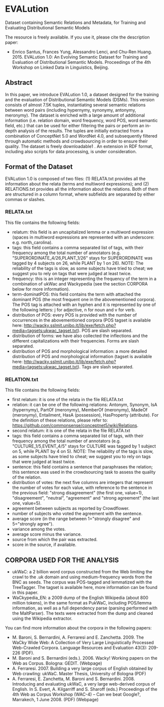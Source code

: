 # EVALution
Dataset containing Semantic Relations and Metadata, for Training and Evaluating Distributional Semantic Models

The resource is freely available. If you use it, please cite the description paper:

- Enrico Santus, Frances Yung, Alessandro Lenci, and Chu-Ren Huang. 2015. EVALution 1.0: An Evolving Semantic Dataset for Training and Evaluation of Distributional Semantic Models. Proceedings of the 4th Workshop on Linked Data in Linguistics, Beijing.



## Abstract

In this paper, we introduce EVALution 1.0, a dataset designed for the training and the evaluation of Distributional Semantic Models (DSMs). This version consists of almost 7.5K tuples, instantiating several semantic relations between word pairs (including hypernymy, synonymy, antonymy, meronymy). The dataset is enriched with a large amount of additional information (i.e. relation domain, word frequency, word POS, word semantic field, etc.) that can be used for either filtering the pairs or perform an in-depth analysis of the results. The tuples are initially extracted from a combination of ConceptNet 5.0 and WordNet 4.0, and subsequently filtered through automatic methods and crowdsourcing in order to ensure their quality. The dataset is freely downloadable1 . An extension in RDF format, including also scripts for data processing, is under consideration.



## Format of the Dataset

EVALution 1.0 is composed of two files:
  (1) RELATA.txt provides all the information about the relata (terms and multiword expressions); and
  (2) RELATIONS.txt provides all the information about the relations.
Both of them are structured in a column format, where subfields are separated by either commas or slashes.



### RELATA.txt

This file contains the following fields:
  - relatum: this field is an uncapitalized lemma or a multiword expression (spaces in multiword expressions are represented with an underscore: e.g. north_carolina).
  - tags: this field contains a comma separated list of tags, with their frequency among the total number of annotators (e.g. "SUPERORDINATE_4/26,PLANT_1/26" stays for SUPERORDINATE was tagged by 4 subjects on 26, while PLANT by 1 on 26). NOTE: The reliability of the tags is slow, as some subjects have tried to cheat; we suggest you to rely on tags that were judged at least twice.
  - frequency: this is an integer representing the frequency of the term in a combination of ukWac and Wackypedia (see the section CORPORA below for more information).
  - term-dominatPOS: this field contains the term with attached the dominant POS (the most frequent one in the abovementioned corpora). The POS tag is attached with an hyphen and it is represented by one of the following letters: j for adjective, n for noun and v for verb.
  - distribution of POS: every POS is provided with the number of occurrences in the abovementioned corpora (POS tagset is available here: http://wacky.sslmit.unibo.it/lib/exe/fetch.php?media=tagsets:ukwac_tagset.txt). POS are slash separated.
  - distribution of forms: we have also collected the inflections and the different capitalizations with their frequencies. Forms are slash separated.
  - distribution of POS and morphological information: a more detailed distribution of POS and morphological information (tagset is available here: http://wacky.sslmit.unibo.it/lib/exe/fetch.php?media=tagsets:ukwac_tagset.txt). Tags are slash separated.



### RELATION.txt

This file contains the following fields:

 - first relatum: it is one of the relata in the file RELATA.txt
 - relation: it can be one of the following relations: Antonym, Synonym, IsA (hypernymy), PartOf (meronymy), MemberOf (meronymy), MadeOf (meronymy), Entailment, HasA (possession), HasProperty (attribute). For the definition of these relations, please refer to: https://github.com/commonsense/conceptnet5/wiki/Relations.
 - second relatum: it is one of the relata in the file RELATA.txt
 - tags: this field contains a comma separated list of tags, with their frequency among the total number of annotators (e.g. "CULTURE_1/5,EVENT_4/5" stays for CULTURE was tagged by 1 subject on 5, while PLANT by 4 on 5). NOTE: The reliability of the tags is slow, as some subjects have tried to cheat; we suggest you to rely on tags that were judged at least twice.
 - sentence: this field contains a sentence that paraphrases the relation; this sentence was used in the crowdsourcing task to assess the quality of the relation.
 - distribution of votes: the next five columns are integers that represent the number of votes for each value, with reference to the sentence in the previous field: "strong disagreement" (the first one, value=1), "disagreement", "neutral", "agreement" and "strong agreement" (the last one, value=5).
 - agreement between subjects as reported by Crowdflower.
 - number of subjects who voted the agreement with the sentence.
 - average score (in the range between 1="strongly disagree" and 5="strongly agree").
 - variance among the votes.
 - average score minus the variance.
 - source from which the pair was extracted.
 - score in the source, if available.



## CORPORA USED FOR THE ANALYSIS

- ukWaC: a 2 billion word corpus constructed from the Web limiting the crawl to the .uk domain and using medium-frequency words from the BNC as seeds. The corpus was POS-tagged and lemmatized with the TreeTagger. The tagset is available here, more information can be found in this paper.
- WaCkypedia_EN: a 2009 dump of the English Wikipedia (about 800 million tokens), in the same format as PukWaC, including POS/lemma information, as well as a full dependency parse (parsing performed with the MaltParser). The texts were extracted from the dump and cleaned using the Wikipedia extractor.

You can find more information about the corpora in the following papers:
- M. Baroni, S. Bernardini, A. Ferraresi and E. Zanchetta. 2009. The WaCky Wide Web: A Collection of Very Large Linguistically Processed Web-Crawled Corpora. Language Resources and Evaluation 43(3): 209-226 (PDF).
- M. Baroni and S. Bernardini (eds.). 2006. Wacky! Working papers on the Web as Corpus. Bologna: GEDIT. (Webpage)
- A. Ferraresi. 2007. Building a very large corpus of English obtained by Web crawling: ukWaC. Master Thesis, University of Bologna (PDF)
- A. Ferraresi, E. Zanchetta, M. Baroni and S. Bernardini. 2008. Introducing and evaluating ukWaC, a very large web-derived corpus of English. In S. Evert, A. Kilgarriff and S. Sharoff (eds.) Proceedings of the 4th Web as Corpus Workshop (WAC-4) – Can we beat Google?, Marrakech, 1 June 2008. (PDF) (Webpage)

